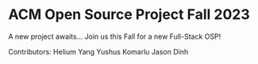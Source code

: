 # ACM Open Source Project Fall 2023
A new project awaits...
Join us this Fall for a new Full-Stack OSP!

Contributors:
Helium Yang
Yushus Komarlu
Jason Dinh
